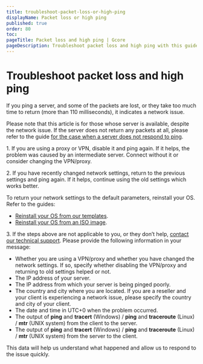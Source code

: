 ```yaml
---
title: troubleshoot-packet-loss-or-high-ping
displayName: Packet loss or high ping
published: true
order: 80
toc:
pageTitle: Packet loss and high ping | Gcore
pageDescription: Troubleshoot packet loss and high ping with this guide.
---
```

# Troubleshoot packet loss and high ping

If you ping a server, and some of the packets are lost, or they take too much time to return (more than 110 milliseconds), it indicates a network issue.

Please note that this article is for those whose server is available, despite the network issue. If the server does not return any packets at all, please refer to the guide <a href="https://gcore.com/docs/hosting/dedicated-servers/troubleshooting/troubleshoot-a-server-that-is-not-responding-to-ping-requests" target="_blank">for the case when a server does not respond to ping</a>.

1\. If you are using a proxy or VPN, disable it and ping again. If it helps, the problem was caused by an intermediate server. Connect without it or consider changing the VPN/proxy.

2\. If you have recently changed network settings, return to the previous settings and ping again. If it helps, continue using the old settings which works better.

To return your network settings to the default parameters, reinstall your OS. Refer to the guides:

- <a href="https://gcore.com/docs/hosting/dedicated-servers/manage/operating-system/install-a-linux-os-from-a-template" target="_blank">Reinstall your OS from our templates</a>. 
- <a href="https://gcore.com/docs/hosting/dedicated-servers/manage/operating-system/install-a-linux-os-from-your-iso-image" target="_blank">Reinstall your OS from an ISO image</a>.

3\. If the steps above are not applicable to you, or they don’t help, <a href="https://gcore.com/docs/hosting/contact-our-technical-support" target="_blank">contact our technical support</a>. Please provide the following information in your message:

- Whether you are using a VPN/proxy and whether you have changed the network settings. If so, specify whether disabling the VPN/proxy and returning to old settings helped or not.
- The IP address of your server.
- The IP address from which your server is being pinged poorly.
- The country and city where you are located. If you are a reseller and your client is experiencing a network issue, please specify the country and city of your client.
- The date and time in UTC+0 when the problem occurred.
- The output of **ping** and **tracert** (Windows) / **ping** and **traceroute** (Linux) / **mtr** (UNIX system) from the client to the server.
- The output of **ping** and **tracert** (Windows) / **ping** and **traceroute** (Linux) / **mtr** (UNIX system) from the server to the client.

This data will help us understand what happened and allow us to respond to the issue quickly.